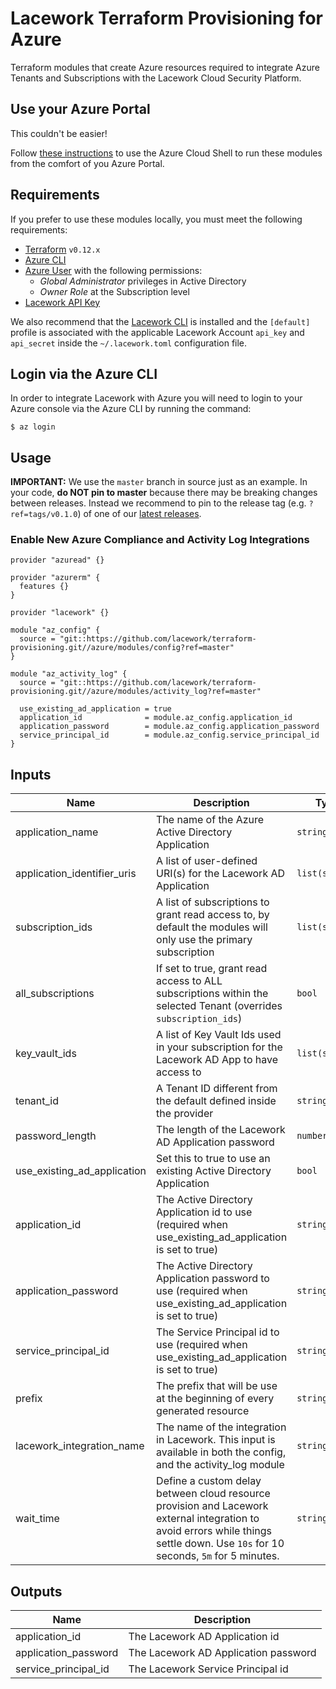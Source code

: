 # Lacework Terraform Provisioning for Azure
Terraform modules that create Azure resources required to integrate Azure Tenants and Subscriptions
with the Lacework Cloud Security Platform.

## Use your Azure Portal

This couldn't be easier!

Follow [these instructions](AZURE_CLOUD_SHELL.md) to use the Azure Cloud Shell to run these modules from
the comfort of you Azure Portal.

## Requirements
If you prefer to use these modules locally, you must meet the following requirements:

- [Terraform](terraform.io/downloads.html) `v0.12.x`
- [Azure CLI](https://docs.microsoft.com/en-us/cli/azure/install-azure-cli?view=azure-cli-latest)
- [Azure User](https://cloud.google.com/iam/docs/service-accounts) with the following permissions:
  - *Global Administrator* privileges in Active Directory
  - *Owner Role* at the Subscription level
- [Lacework API Key](https://support.lacework.com/hc/en-us/articles/360011403853-Generate-API-Access-Keys-and-Tokens) 

We also recommend that the [Lacework CLI](https://github.com/lacework/go-sdk/wiki/CLI-Documentation) is installed and the `[default]`
profile is associated with the applicable Lacework Account `api_key` and `api_secret` inside the `~/.lacework.toml` configuration file.

## Login via the Azure CLI
In order to integrate Lacework with Azure you will need to login to your Azure console via
the Azure CLI by running the command:
```
$ az login
```

## Usage

**IMPORTANT:** We use the `master` branch in source just as an example. In your code, **do NOT pin to master** because there may
be breaking changes between releases. Instead we recommend to pin to the release tag (e.g. `?ref=tags/v0.1.0`) of one of
our [latest releases](https://github.com/lacework/terraform-provisioning/releases).


### Enable New Azure Compliance and Activity Log Integrations
```hcl
provider "azuread" {}

provider "azurerm" {
  features {}
}

provider "lacework" {}

module "az_config" {
  source = "git::https://github.com/lacework/terraform-provisioning.git//azure/modules/config?ref=master"
}

module "az_activity_log" {
  source = "git::https://github.com/lacework/terraform-provisioning.git//azure/modules/activity_log?ref=master"

  use_existing_ad_application = true
  application_id              = module.az_config.application_id
  application_password        = module.az_config.application_password
  service_principal_id        = module.az_config.service_principal_id
}
```

## Inputs

| Name | Description | Type | Default | Required |
|------|-------------|------|---------|:--------:|
| application_name | The name of the Azure Active Directory Application | `string` | lacework_security_audit | no |
| application_identifier_uris | A list of user-defined URI(s) for the Lacework AD Application | `list(string)` | ["https://securityaudit.lacework.net"] | no |
| subscription_ids | A list of subscriptions to grant read access to, by default the modules will only use the primary subscription | `list(string)` | `[]` | no |
| all_subscriptions | If set to true, grant read access to ALL subscriptions within the selected Tenant (overrides `subscription_ids`) | `bool` | false | no |
| key_vault_ids | A list of Key Vault Ids used in your subscription for the Lacework AD App to have access to | `list(string)` | [] | no |
| tenant_id | A Tenant ID different from the default defined inside the provider | `string` | "" | no |
| password_length | The length of the Lacework AD Application password | `number` | 30 | no |
| use_existing_ad_application | Set this to true to use an existing Active Directory Application | `bool` | false | no |
| application_id | The Active Directory Application id to use (required when use_existing_ad_application is set to true) | `string` | "" | no |
| application_password | The Active Directory Application password to use (required when use_existing_ad_application is set to true) | `string` | "" | no |
| service_principal_id | The Service Principal id to use (required when use_existing_ad_application is set to true) | `string` | "" | no |
| prefix | The prefix that will be use at the beginning of every generated resource | `string` | l4c3w0rk | no |
| lacework_integration_name | The name of the integration in Lacework. This input is available in both the config, and the activity_log module | `string` | TF config | no |
| wait_time | Define a custom delay between cloud resource provision and Lacework external integration to avoid errors while things settle down. Use `10s` for 10 seconds, `5m` for 5 minutes. | `string` | `10s` | no |

## Outputs

| Name | Description |
|------|-------------|
| application_id | The Lacework AD Application id |
| application_password | The Lacework AD Application password |
| service_principal_id | The Lacework Service Principal id |
